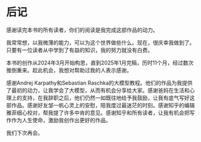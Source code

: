 # 后记

感谢读完本书的所有读者，你们的阅读是我完成这部作品的动力。

我常常想，以我微薄的能力，可以为这个世界做些什么。现在，很庆幸我做到了。只要有一位读者从中学到了有益的知识，我的努力就没有白费。

本书的创作从2024年3月开始构思，直到2025年1月完稿，历时11个月，经过数次推倒重来。趁此机会，我想对帮助过我的人表示感谢。

感谢Andrej Karpathy和Sebastian Raschka的大模型教程。他们的作品为我提供了最初的动力，让我学会了大模型，从而有机会分享给大家。感谢爸妈在生活和心理上的支持，在我辞职之后，他们仍然一如既往地给予我鼓励，让我有底气写好这部作品。感谢好友邹一帆心灵上的安慰，陪我度过最迷茫的时刻。感谢知乎的编辑雅菲细心校对，帮我提了许多中肯的意见。感谢知乎和所有读者，让我有机会把写作作为人生使命，激励我创作出更好的作品。

我们下次再会。
